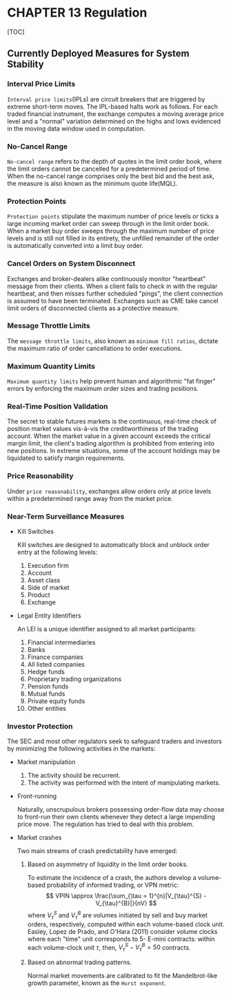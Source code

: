 # CHAPTER 13 Regulation

[TOC]



## Currently Deployed Measures for System Stability

### Interval Price Limits

`Interval price limits`(IPLs) are circuit breakers that are triggered by extreme short-term moves. The IPL-based halts work as follows. For each traded financial instrument, the exchange computes a moving average price level and a "normal" variation determined on the highs and lows evidenced in the moving data window used in computation.

### No-Cancel Range

`No-cancel range` refers to the depth of quotes in the limit order book, where the limit orders cannot be cancelled for a predetermined period of time. When the no-cancel range comprises only the best bid and the best ask, the measure is also known as the minimum quote life(MQL).

### Protection Points

`Protection points` stipulate the maximum number of price levels or ticks a large incoming market order can sweep through in the limit order book. When a market buy order sweeps through the maximum number of price levels and is still not filled in its entirety, the unfilled remainder of the order is automatically converted into a limit buy order.

### Cancel Orders on System Disconnect

Exchanges and broker-dealers alike continuously monitor "heartbeat" message from their clients. When a client fails to check in with the regular heartbeat, and then misses further scheduled "pings", the client connection is assumed to have been terminated. Exchanges such as CME take cancel limit orders of disconnected clients as a protective measure.

### Message Throttle Limits

The `message throttle limits`, also known as `minimum fill ratios`, dictate the maximum ratio of order cancellations to order executions.

### Maximum Quantity Limits

`Maximum quantity limits` help prevent human and algorithmic "fat finger" errors by enforcing the maximum order sizes and trading positions.

### Real-Time Position Validation

The secret to stable futures markets is the continuous, real-time check of position market values vis-à-vis the creditworthiness of the trading account. When the market value in a given account exceeds the critical margin limit, the client's trading algorithm is prohibited from entering into new positions. In extreme situations, some of the account holdings may be liquidated to satisfy margin requirements.

### Price Reasonability

Under `price reasonability`, exchanges allow orders only at price levels within a predetermined range away from the market price.

### Near-Term Surveillance Measures

- Kill Switches

  Kill switches are designed to automatically block and unblock order entry at the following levels:

  1. Execution firm
  2. Account
  3. Asset class
  4. Side of market
  5. Product
  6. Exchange

- Legal Entity Identifiers

  An LEI is a unique identifier assigned to all market participants:

  1. Financial intermediaries
  2. Banks
  3. Finance companies
  4. All listed companies
  5. Hedge funds
  6. Proprietary trading organizations
  7. Pension funds
  8. Mutual funds
  9. Private equity funds
  10. Other entities

### Investor Protection

The SEC and most other regulators seek to safeguard traders and investors by minimizing the following activities in the markets:

- Market manipulation

  1. The activity should be recurrent.
  2. The activity was performed with the intent of manipulating markets.

- Front-running

  Naturally, unscrupulous brokers possessing order-flow data may choose to front-run their own clients whenever they detect a large impending price move. The regulation has tried to deal with this problem.

- Market crashes

  Two main streams of crash predictability have emerged:

  1. Based on asymmetry of liquidity in the limit order books.

     To estimate the incidence of a crash, the authors develop a volume-based probability of informed trading, or VPN metric:
     $$
     VPIN \approx \frac{\sum_{\tau = 1}^{n}|V_{\tau}^{S} - V_{\tau}^{B}|}{nV}
     $$
     where $V_{\tau}^{S}$ and $V_{\tau}^{B}$ are volumes initiated by sell and buy market orders, respectively, computed within each volume-based clock unit. Easley, Lopez de Prado, and O'Hara (2011) consider volume clocks where each "time" unit corresponds to 5- E-mini contracts: within each volume-clock unit $\tau$, then, $V_{\tau}^{S} - V_{\tau}^{B} = 50$ contracts.

  2. Based on abnormal trading patterns.

     Normal market movements are calibrated to fit the Mandelbrot-like growth parameter, known as the `Hurst exponent`.